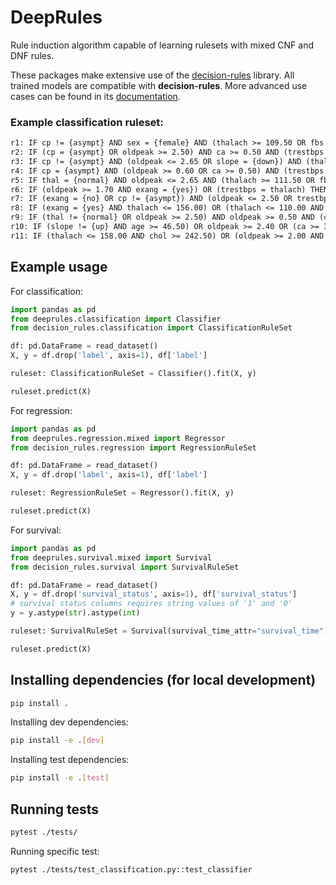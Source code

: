 # DeepRules

Rule induction algorithm capable of learning rulesets with mixed CNF and DNF rules.

These packages make extensive use of the [decision-rules](https://github.com/ruleminer/decision-rules/blob/master/setup.py) library. All trained models are compatible with **decision-rules**.
More advanced use cases can be found in its [documentation](https://ruleminer.github.io/decision-rules/).

### Example classification ruleset:
```txt
r1: IF cp != {asympt} AND sex = {female} AND (thalach >= 109.50 OR fbs = {t}) THEN class = <50
r2: IF (cp = {asympt} OR oldpeak >= 2.50) AND ca >= 0.50 AND (trestbps >= 109.00 OR thalach >= 148.50) THEN class = >50_1
r3: IF cp != {asympt} AND (oldpeak <= 2.65 OR slope = {down}) AND (thalach >= 109.50 OR fbs = {t}) THEN class = <50
r4: IF cp = {asympt} AND (oldpeak >= 0.60 OR ca >= 0.50) AND (trestbps >= 109.00 OR thalach >= 148.50) THEN class = >50_1
r5: IF thal = {normal} AND oldpeak <= 2.65 AND (thalach >= 111.50 OR fbs = {t}) AND age <= 76.50 THEN class = <50
r6: IF (oldpeak >= 1.70 AND exang = {yes}) OR (trestbps = thalach) THEN class = >50_1
r7: IF (exang = {no} OR cp != {asympt}) AND (oldpeak <= 2.50 OR trestbps >= 167.50) AND (thalach >= 114.50 OR slope = {up}) THEN class = <50 
r8: IF (exang = {yes} AND thalach <= 156.00) OR (thalach <= 110.00 AND slope = {flat}) THEN class = >50_1
r9: IF (thal != {normal} OR oldpeak >= 2.50) AND oldpeak >= 0.50 AND (cp != {typ_angina} OR trestbps <= 120.00) THEN class = >50_1
r10: IF (slope != {up} AND age >= 46.50) OR oldpeak >= 2.40 OR (ca >= 3.00 AND restecg = {left_vent_hyper}) THEN class = >50_1
r11: IF (thalach <= 158.00 AND chol >= 242.50) OR (oldpeak >= 2.00 AND chol <= 243.00) THEN class = >50_1
```

## Example usage


For classification:
```python
import pandas as pd
from deeprules.classification import Classifier
from decision_rules.classification import ClassificationRuleSet

df: pd.DataFrame = read_dataset()
X, y = df.drop('label', axis=1), df['label']

ruleset: ClassificationRuleSet = Classifier().fit(X, y)

ruleset.predict(X)
```

For regression:
```python
import pandas as pd
from deeprules.regression.mixed import Regressor
from decision_rules.regression import RegressionRuleSet

df: pd.DataFrame = read_dataset()
X, y = df.drop('label', axis=1), df['label']

ruleset: RegressionRuleSet = Regressor().fit(X, y)

ruleset.predict(X)
```

For survival:
```python
import pandas as pd
from deeprules.survival.mixed import Survival
from decision_rules.survival import SurvivalRuleSet

df: pd.DataFrame = read_dataset()
X, y = df.drop('survival_status', axis=1), df['survival_status']
# survival status columns requires string values of '1' and '0'
y = y.astype(str).astype(int)

ruleset: SurvivalRuleSet = Survival(survival_time_attr="survival_time").fit(X, y)

ruleset.predict(X)
```

## Installing dependencies (for local development)
```bash
pip install .
```
Installing dev dependencies:
```bash
pip install -e .[dev]
```
Installing test dependencies:
```bash
pip install -e .[test]
```

##  Running tests

```bash
pytest ./tests/
```

Running specific test:
```bash
pytest ./tests/test_classification.py::test_classifier
```
